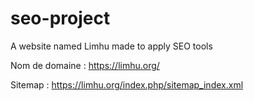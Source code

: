 # seo-project
A website named Limhu made to apply SEO tools

Nom de domaine :
https://limhu.org/

Sitemap :
https://limhu.org/index.php/sitemap_index.xml
